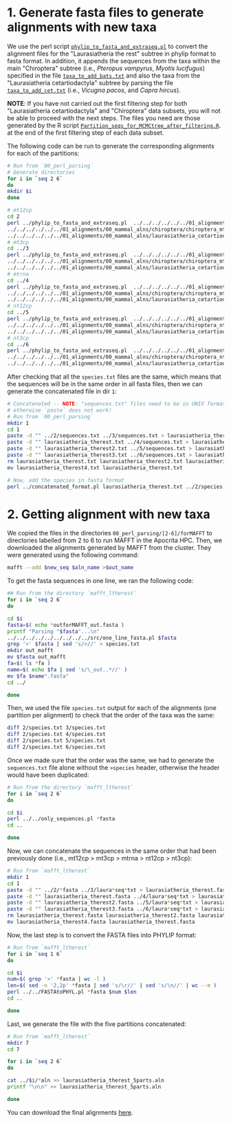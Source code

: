 # 1. Generate fasta files to generate alignments with new taxa
We use the perl script
[`phylip_to_fasta_and_extraseq.pl`](00_perl_parsing/phylip_to_fasta_and_extraseq.pl)
to convert 
the alignment files for the "Laurasiatheria the rest" subtree in phylip format to fasta format.
In addition, it appends the sequences from the taxa within the main "Chiroptera" subtree
(i.e., *Pteropus vampyrus*, *Myotis lucifugus*) specified in the file 
[`taxa_to_add_bats.txt`](00_perl_parsing/taxa_to_add_bats.txt)
and also the taxa from the "Laurasiatheria cetartiodactyla" subtree 
by parsing the file
[`taxa_to_add_cet.txt`](00_perl_parsing/taxa_to_add_cet.txt)
(i.e., *Vicugna pacos*, and *Capra hircus*).

**NOTE**: If you have not carried out the first filtering step for both "Laurasiatheria cetartiodactyla" 
and "Chiroptera" data subsets, you will not be able to proceed with the next steps. The files you need 
are those generated by the R script
[`Partition_seqs_for_MCMCtree_after_filtering.R`](../../../../01_alignments/Partition_seqs_for_MCMCtree_after_filtering.R).
at the end of the first filtering step of each data subset. 

The following code can be run to generate the corresponding alignments for each 
of the partitions:

```sh
# Run from `00_perl_parsing`
# Generate directories 
for i in `seq 2 6`
do
mkdir $i 
done 

# mt12cp
cd 2
perl ../phylip_to_fasta_and_extraseq.pl  ../../../../../../01_alignments/00_mammal_alns/laurasiatheria_therest/laurasiatheria_therest_mt12cp.aln \
../../../../../../01_alignments/00_mammal_alns/chiroptera/chiroptera_mt12cp.aln ../taxa_to_add_bats.txt \
../../../../../../01_alignments/00_mammal_alns/laurasiatheria_cetartiodactyla/laurasiatheria_cetartiodactyla_mt12cp.aln ../taxa_to_add_cet.txt
# mt3cp
cd ../3 
perl ../phylip_to_fasta_and_extraseq.pl  ../../../../../../01_alignments/00_mammal_alns/laurasiatheria_therest/laurasiatheria_therest_mt3cp.aln \
../../../../../../01_alignments/00_mammal_alns/chiroptera/chiroptera_mt3cp.aln ../taxa_to_add_bats.txt \
../../../../../../01_alignments/00_mammal_alns/laurasiatheria_cetartiodactyla/laurasiatheria_cetartiodactyla_mt3cp.aln ../taxa_to_add_cet.txt
# mtrna
cd ../4
perl ../phylip_to_fasta_and_extraseq.pl  ../../../../../../01_alignments/00_mammal_alns/laurasiatheria_therest/laurasiatheria_therest_mtrna.aln \
../../../../../../01_alignments/00_mammal_alns/chiroptera/chiroptera_mtrna.aln ../taxa_to_add_bats.txt \
../../../../../../01_alignments/00_mammal_alns/laurasiatheria_cetartiodactyla/laurasiatheria_cetartiodactyla_mtrna.aln ../taxa_to_add_cet.txt
# nt12cp
cd ../5
perl ../phylip_to_fasta_and_extraseq.pl  ../../../../../../01_alignments/00_mammal_alns/laurasiatheria_therest/laurasiatheria_therest_nt12cp.aln \
../../../../../../01_alignments/00_mammal_alns/chiroptera/chiroptera_nt12cp.aln ../taxa_to_add_bats.txt \
../../../../../../01_alignments/00_mammal_alns/laurasiatheria_cetartiodactyla/laurasiatheria_cetartiodactyla_nt12cp.aln ../taxa_to_add_cet.txt
# nt3cp
cd ../6
perl ../phylip_to_fasta_and_extraseq.pl  ../../../../../../01_alignments/00_mammal_alns/laurasiatheria_therest/laurasiatheria_therest_nt3cp.aln \
../../../../../../01_alignments/00_mammal_alns/chiroptera/chiroptera_nt3cp.aln ../taxa_to_add_bats.txt \
../../../../../../01_alignments/00_mammal_alns/laurasiatheria_cetartiodactyla/laurasiatheria_cetartiodactyla_nt3cp.aln ../taxa_to_add_cet.txt

```

After checking that all the `species.txt` files are the same, which means that 
the sequences will be in the same order in all fasta files, then 
we can generate the concatenated file in dir `1`:

```sh
# Concatenated -- NOTE: "sequences.txt" files need to be in UNIX format,
# otherwise `paste` does not work!
# Run from `00_perl_parsing`
mkdir 1
cd 1
paste -d "" ../2/sequences.txt ../3/sequences.txt > laurasiatheria_therest.txt 
paste -d "" laurasiatheria_therest.txt ../4/sequences.txt > laurasiatheria_therest2.txt 
paste -d "" laurasiatheria_therest2.txt ../5/sequences.txt > laurasiatheria_therest3.txt 
paste -d "" laurasiatheria_therest3.txt ../6/sequences.txt > laurasiatheria_therest4.txt
rm laurasiatheria_therest.txt laurasiatheria_therest2.txt laurasiatheria_therest3.txt
mv laurasiatheria_therest4.txt laurasiatheria_therest.txt

# Now, add the species in fasta format
perl ../concatenated_format.pl laurasiatheria_therest.txt ../2/species.txt
```

# 2. Getting alignment with new taxa
We copied the files in the directories `00_perl_parsing/[2-6]/forMAFFT` to directories 
labelled from 2 to 6 to run MAFFT in the Apocrita HPC.
Then, we downloaded the alignments generated by MAFFT from the cluster.
They were generated using the following command:

```sh
mafft --add $new_seq $aln_name >$out_name
```

To get the fasta sequences in one line, we ran the following code:

```sh
## Run from the directory `mafft_ltherest`
for i in `seq 2 6`
do

cd $i 
fasta=$( echo *outforMAFFT_out.fasta )
printf "Parsing "$fasta"...\n"
../../../../../../../../../src/one_line_fasta.pl $fasta
grep '>' $fasta | sed 's/>//' > species.txt
mkdir out_mafft 
mv $fasta out_mafft
fa=$( ls *fa )
name=$( echo $fa | sed 's/\_out..*//' )
mv $fa $name".fasta"
cd ../

done
```

Then, we used the file `species.txt` output for each of the alignments (one partition per alignment) to check 
that the order of the taxa was the same:

```sh
diff 2/species.txt 3/species.txt 
diff 2/species.txt 4/species.txt 
diff 2/species.txt 5/species.txt 
diff 2/species.txt 6/species.txt 
```

Once we made sure that the order was the same,
we had to generate the `sequences.txt` file alone without the `>species` header, otherwise the header 
would have been duplicated:

```sh
# Run from the directory `mafft_ltherest`
for i in `seq 2 6`
do 

cd $i 
perl ../../only_sequences.pl *fasta
cd ..

done
```

Now, we can concatenate the sequences in the same order that had been previously done 
(i.e., mt12cp > mt3cp > mtrna > nt12cp > nt3cp):

```sh
# Run from `mafft_ltherest`
mkdir 1
cd 1
paste -d "" ../2/*fasta ../3/laura*seq*txt > laurasiatheria_therest.fasta 
paste -d "" laurasiatheria_therest.fasta ../4/laura*seq*txt > laurasiatheria_therest2.fasta 
paste -d "" laurasiatheria_therest2.fasta ../5/laura*seq*txt > laurasiatheria_therest3.fasta 
paste -d "" laurasiatheria_therest3.fasta ../6/laura*seq*txt > laurasiatheria_therest4.fasta
rm laurasiatheria_therest.fasta laurasiatheria_therest2.fasta laurasiatheria_therest3.fasta
mv laurasiatheria_therest4.fasta laurasiatheria_therest.fasta
```

Now, the last step is to convert the FASTA files into PHYLIP format:

```sh
# Run from `mafft_ltherest`
for i in `seq 1 6`
do 

cd $i
num=$( grep '>' *fasta | wc -l )
len=$( sed -n '2,2p' *fasta | sed 's/\r//' | sed 's/\n//' | wc --m )
perl ../../FASTAtoPHYL.pl *fasta $num $len 
cd ..

done
```

Last, we generate the file with the five partitions concatenated:

```sh
# Run from `mafft_ltherest`
mkdir 7 
cd 7 

for i in `seq 2 6`
do 

cat ../$i/*aln >> laurasiatheria_therest_5parts.aln
printf "\n\n" >> laurasiatheria_therest_5parts.aln

done 
```

You can download the final alignments 
[here](https://www.dropbox.com/s/f5ppv0hn168xnoq/SeqBayesS2_Raln_laurasiatheria_therest_ALLFILTERS.zip?dl=0).